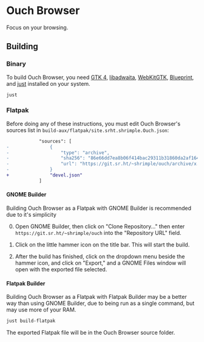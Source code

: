 # Ouch Browser

Focus on your browsing.

## Building

### Binary

To build Ouch Browser, you need [GTK 4](https://gitlab.gnome.org/GNOME/gtk), [libadwaita](https://gitlab.gnome.org/GNOME/libadwaita), [WebKitGTK](https://webkitgtk.org/), [Blueprint](https://gitlab.gnome.org/jwestman/blueprint-compiler), and [just](https://github.com/casey/just) installed on your system.

```sh
just
```

### Flatpak

Before doing any of these instructions, you must edit Ouch Browser's sources list in `build-aux/flatpak/site.srht.shrimple.Ouch.json`:

```diff
            "sources": [
-               {
-                   "type": "archive",
-                   "sha256": "86e66dd7ea8b06f414bac29311b31860da2af164b4b1884ee83150fa5383525e",
-                   "url": "https://git.sr.ht/~shrimple/ouch/archive/x.x.x.tar.gz"
-               }
+               "devel.json"
            ]
```

#### GNOME Builder

Building Ouch Browser as a Flatpak with GNOME Builder is recommended due to it's simplicity

0. Open GNOME Builder, then click on "Clone Repository..." then enter `https://git.sr.ht/~shrimple/ouch` into the "Repository URL" field.

1. Click on the little hammer icon on the title bar. This will start the build.

2. After the build has finished, click on the dropdown menu beside the hammer icon, and click on "Export," and a GNOME Files window will open with the exported file selected.

#### Flatpak Builder

Building Ouch Browser as a Flatpak with Flatpak Builder may be a better way than using GNOME Builder, due to being run as a single command, but may use more of your RAM.

```sh
just build-flatpak
```

The exported Flatpak file will be in the Ouch Browser source folder.
